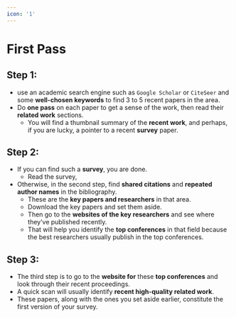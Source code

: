 ```yaml
---
icon: '1'
---
```


# First Pass

## Step 1:

* use an academic search engine such as `Google Scholar` or `CiteSeer` and some **well-chosen keywords** to find 3 to 5 recent papers in the area.
* Do **one pass** on each paper to get a sense of the work, then read their **related work** sections.
  * You will find a thumbnail summary of the **recent work**, and perhaps, if you are lucky, a pointer to a recent **survey** paper.

## Step 2:

* If you can find such a **survey**, you are done.
  * Read the survey,
* Otherwise, in the second step, find **shared citations** and **repeated author names** in the bibliography.
  * These are the **key papers and researchers** in that area.
  * Download the key papers and set them aside.
  * Then go to the **websites of the key researchers** and see where they’ve published recently.
  * That will help you identify the **top conferences** in that field because the best researchers usually publish in the top conferences.

## Step 3:

* The third step is to go to the **website for** these **top conferences** and look through their recent proceedings.
* A quick scan will usually identify **recent high-quality related work**.
* These papers, along with the ones you set aside earlier, constitute the first version of your survey.

